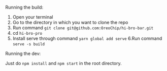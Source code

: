 Running the build:

1. Open your terminal
2. Go to the directory in which you want to clone the repo
3. Run command `git clone git@github.com:OreoChip/hi-bro-bar.git`
4. cd `hi-bro-pro`
5. Install serve through command `yarn global add serve`
6.Run command `serve -s build`

Running the dev:

Just do `npm install` and `npm start` in the root directory.